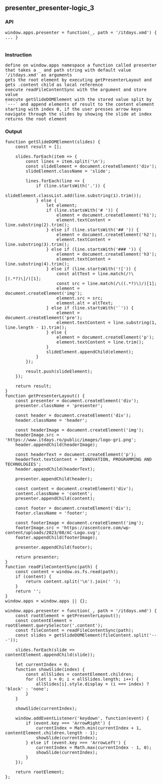 ## presenter_presenter-logic_3
### API

<pre style='text-wrap: wrap'>
window.apps.presenter = function(_, path = '/itdays.xmd') { ... }

</pre>
### Instruction

<pre style='text-wrap: wrap'>
define on window.apps namespace a function called presenter  that takes a _ and path string with default value '/itdays.xmd' as arguments
gets the root element by executing getPresenterLayout and gets .content child as local reference
execute readFileContentSync with the argument and store value
execute getSlideDOMElement with the stored value split by `---` and append elements of result to the content element
starting with index 0, if the user presses arrow keys navigate through the slides by showing the slide at index
returns the root element
</pre>
### Output

<pre style='text-wrap: wrap'>
function getSlideDOMElement(slides) {
    const result = [];
    
    slides.forEach(item => {
        const lines = item.split('\n');
        const slideElement = document.createElement('div');
        slideElement.className = 'slide';

        lines.forEach(line => {
            if (line.startsWith('.')) {
                slideElement.classList.add(line.substring(1).trim());
            } else {
                let element;
                if (line.startsWith('# ')) {
                    element = document.createElement('h1');
                    element.textContent = line.substring(2).trim();
                } else if (line.startsWith('## ')) {
                    element = document.createElement('h2');
                    element.textContent = line.substring(3).trim();
                } else if (line.startsWith('### ')) {
                    element = document.createElement('h3');
                    element.textContent = line.substring(4).trim();
                } else if (line.startsWith('![')) {
                    const altText = line.match(/!\[(.*?)\]/)[1];
                    const src = line.match(/\((.*?)\)/)[1];
                    element = document.createElement('img');
                    element.src = src;
                    element.alt = altText;
                } else if (line.startsWith('`')) {
                    element = document.createElement('pre');
                    element.textContent = line.substring(1, line.length - 1).trim();
                } else {
                    element = document.createElement('p');
                    element.textContent = line.trim();
                }
                slideElement.appendChild(element);
            }
        });

        result.push(slideElement);
    });

    return result;
}
function getPresenterLayout() {
    const presenter = document.createElement('div');
    presenter.className = 'presenter';

    const header = document.createElement('div');
    header.className = 'header';

    const headerImage = document.createElement('img');
    headerImage.src = 'https://www.itdays.ro/public/images/logo-gri.png';
    header.appendChild(headerImage);

    const headerText = document.createElement('p');
    headerText.textContent = 'INNOVATION, PROGRAMMING AND TECHNOLOGIES';
    header.appendChild(headerText);

    presenter.appendChild(header);

    const content = document.createElement('div');
    content.className = 'content';
    presenter.appendChild(content);

    const footer = document.createElement('div');
    footer.className = 'footer';

    const footerImage = document.createElement('img');
    footerImage.src = 'https://ascentcore.com/wp-content/uploads/2023/08/AC-Logo.svg';
    footer.appendChild(footerImage);

    presenter.appendChild(footer);

    return presenter;
}
function readFileContentSync(path) {
    const content = window.os.fs.read(path);
    if (content) {
        return content.split('\n').join(' ');
    }
    return '';
}
window.apps = window.apps || {};

window.apps.presenter = function(_, path = '/itdays.xmd') {
    const rootElement = getPresenterLayout();
    const contentElement = rootElement.querySelector('.content');
    const fileContent = readFileContentSync(path);
    const slides = getSlideDOMElement(fileContent.split('---'));
    
    slides.forEach(slide => contentElement.appendChild(slide));
    
    let currentIndex = 0;
    function showSlide(index) {
        const allSlides = contentElement.children;
        for (let i = 0; i < allSlides.length; i++) {
            allSlides[i].style.display = (i === index) ? 'block' : 'none';
        }
    }
    
    showSlide(currentIndex);
    
    window.addEventListener('keydown', function(event) {
        if (event.key === 'ArrowRight') {
            currentIndex = Math.min(currentIndex + 1, contentElement.children.length - 1);
            showSlide(currentIndex);
        } else if (event.key === 'ArrowLeft') {
            currentIndex = Math.max(currentIndex - 1, 0);
            showSlide(currentIndex);
        }
    });
    
    return rootElement;
};

</pre>
